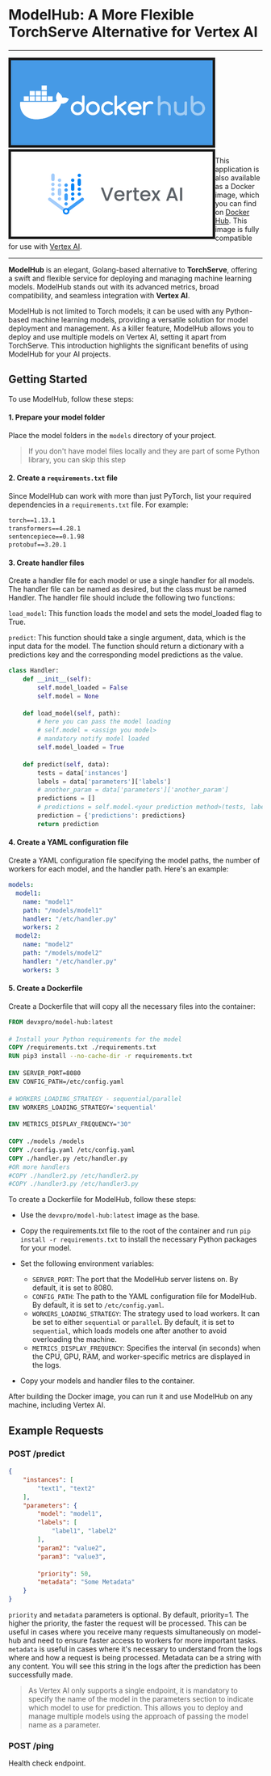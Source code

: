 # ModelHub: A More Flexible TorchServe Alternative for Vertex AI

---

<a href="https://hub.docker.com/r/devxpro/model-hub"> <img width="400" src="doc/logo/docker-hub-logo.png" border="5px solid red"/> </a>
<a href="https://cloud.google.com/vertex-ai" style="float: left"><img width="400" src="doc/logo/vertex-logo.png" border="5px solid red"/> </a>

This application is also available as a Docker image, which you can find on [Docker Hub](https://hub.docker.com/r/devxpro/model-hub).
This image is fully compatible for use with [Vertex AI](https://cloud.google.com/vertex-ai).

---
**ModelHub** is an elegant, Golang-based alternative to **TorchServe**, offering a swift and flexible service for deploying and managing machine learning models. ModelHub stands out with its advanced metrics, broad compatibility, and seamless integration with **Vertex AI**.

ModelHub is not limited to Torch models; it can be used with any Python-based machine learning models, providing a versatile solution for model deployment and management.
As a killer feature, ModelHub allows you to deploy and use multiple models on Vertex AI, setting it apart from TorchServe. This introduction highlights the significant benefits of using ModelHub for your AI projects.

## Getting Started

To use ModelHub, follow these steps:

#### 1. Prepare your model folder

Place the model folders in the `models` directory of your project.
>If you don't have model files locally and they are part of some Python library, you can skip this step

#### 2. Create a `requirements.txt` file

Since ModelHub can work with more than just PyTorch, list your required dependencies in a `requirements.txt` file. For example:

```
torch==1.13.1
transformers==4.28.1
sentencepiece==0.1.98
protobuf==3.20.1
```

#### 3. Create handler files

Create a handler file for each model or use a single handler for all models. The handler file can be named as desired, but the class must be named Handler. The handler file should include the following two functions:

`load_model`: This function loads the model and sets the model_loaded flag to True.

`predict`: This function should take a single argument, data, which is the input data for the model. The function should return a dictionary with a predictions key and the corresponding model predictions as the value.

```python
class Handler:
    def __init__(self):
        self.model_loaded = False
        self.model = None

    def load_model(self, path):
        # here you can pass the model loading
        # self.model = <assign you model>
        # mandatory notify model loaded
        self.model_loaded = True

    def predict(self, data):
        tests = data['instances']
        labels = data['parameters']['labels']
        # another_param = data['parameters']['another_param']
        predictions = []
        # predictions = self.model.<your prediction method>(tests, labels)
        prediction = {'predictions': predictions}
        return prediction
```
#### 4. Create a YAML configuration file
Create a YAML configuration file specifying the model paths, the number of workers for each model, and the handler path. Here's an example:
```yaml
models:
  model1:
    name: "model1"
    path: "/models/model1"
    handler: "/etc/handler.py"
    workers: 2
  model2:
    name: "model2"
    path: "/models/model2"
    handler: "/etc/handler.py"
    workers: 3
```
#### 5. Create a Dockerfile
Create a Dockerfile that will copy all the necessary files into the container:
```Dockerfile
FROM devxpro/model-hub:latest

# Install your Python requirements for the model
COPY /requirements.txt ./requirements.txt
RUN pip3 install --no-cache-dir -r requirements.txt

ENV SERVER_PORT=8080
ENV CONFIG_PATH=/etc/config.yaml

# WORKERS_LOADING_STRATEGY - sequential/parallel
ENV WORKERS_LOADING_STRATEGY='sequential'

ENV METRICS_DISPLAY_FREQUENCY="30"

COPY ./models /models
COPY ./config.yaml /etc/config.yaml
COPY ./handler.py /etc/handler.py
#OR more handlers
#COPY ./handler2.py /etc/handler2.py
#COPY ./handler3.py /etc/handler3.py
```
To create a Dockerfile for ModelHub, follow these steps:

- Use the `devxpro/model-hub:latest` image as the base.
- Copy the requirements.txt file to the root of the container and run `pip install -r requirements.txt` to install the necessary Python packages for your model.
- Set the following environment variables:

    - `SERVER_PORT`: The port that the ModelHub server listens on. By default, it is set to 8080.
    - `CONFIG_PATH`: The path to the YAML configuration file for ModelHub. By default, it is set to `/etc/config.yaml`.
    - `WORKERS_LOADING_STRATEGY`: The strategy used to load workers. It can be set to either `sequential` or `parallel`. By default, it is set to `sequential`, which loads models one after another to avoid overloading the machine.
    - `METRICS_DISPLAY_FREQUENCY`: Specifies the interval (in seconds) when the CPU, GPU, RAM, and worker-specific metrics are displayed in the logs.

- Copy your models and handler files to the container.

After building the Docker image, you can run it and use ModelHub on any machine, including Vertex AI.
## Example Requests

### POST /predict

```json
{
    "instances": [
        "text1", "text2"
    ],
    "parameters": {
        "model": "model1",
        "labels": [
            "label1", "label2"
        ],
        "param2": "value2",
        "param3": "value3",
      
        "priority": 50,
        "metadata": "Some Metadata"
    }
}
```
`priority` and `metadata` parameters is optional. By default, priority=1.
The higher the priority, the faster the request will be processed. This can be useful in cases where you receive many requests simultaneously on model-hub and need to ensure faster access to workers for more important tasks.
`metadata` is useful in cases where it's necessary to understand from the logs where and how a request is being processed. Metadata can be a string with any content. You will see this string in the logs after the prediction has been successfully made.
> As Vertex AI only supports a single endpoint, it is mandatory to specify the name of the model in the parameters section to indicate which model to use for prediction. This allows you to deploy and manage multiple models using the approach of passing the model name as a parameter.
### POST /ping

Health check endpoint.


